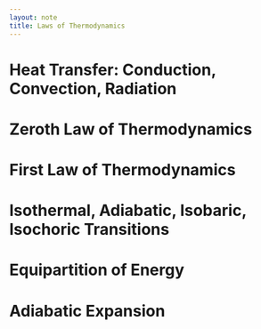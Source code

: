 ```yaml
---
layout: note
title: Laws of Thermodynamics
---
```


# Heat Transfer: Conduction, Convection, Radiation
# Zeroth Law of Thermodynamics
# First Law of Thermodynamics
# Isothermal, Adiabatic, Isobaric, Isochoric Transitions
# Equipartition of Energy
# Adiabatic Expansion
